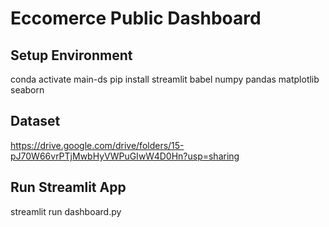 # Eccomerce Public Dashboard

## Setup Environment

conda activate main-ds
pip install streamlit babel numpy pandas matplotlib seaborn

## Dataset

<https://drive.google.com/drive/folders/15-pJ70W66vrPTjMwbHyVWPuGIwW4D0Hn?usp=sharing>

## Run Streamlit App

streamlit run dashboard.py
